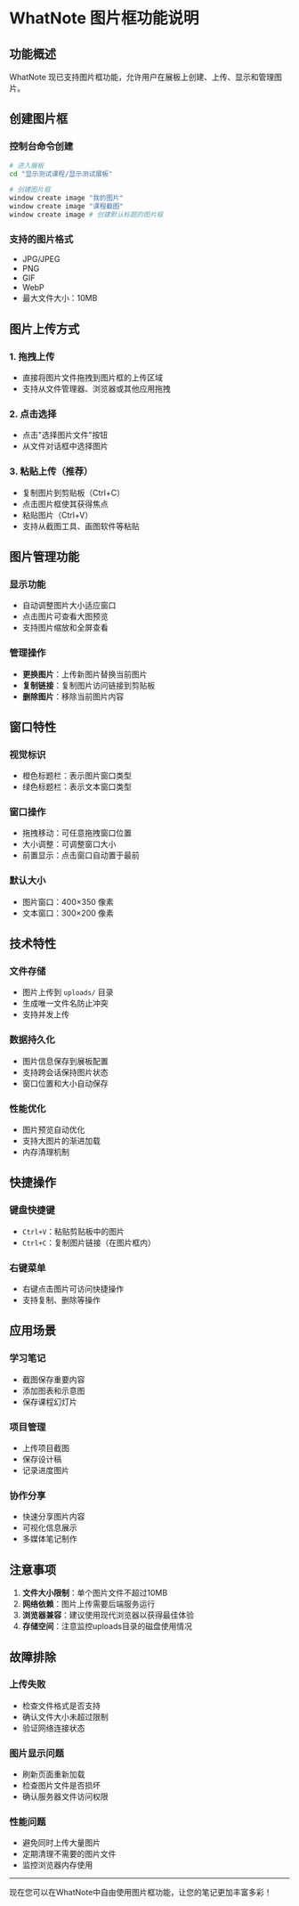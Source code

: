 # WhatNote 图片框功能说明

## 功能概述

WhatNote 现已支持图片框功能，允许用户在展板上创建、上传、显示和管理图片。

## 创建图片框

### 控制台命令创建
```bash
# 进入展板
cd "显示测试课程/显示测试展板"

# 创建图片框
window create image "我的图片"
window create image "课程截图"
window create image # 创建默认标题的图片框
```

### 支持的图片格式
- JPG/JPEG
- PNG  
- GIF
- WebP
- 最大文件大小：10MB

## 图片上传方式

### 1. 拖拽上传
- 直接将图片文件拖拽到图片框的上传区域
- 支持从文件管理器、浏览器或其他应用拖拽

### 2. 点击选择
- 点击"选择图片文件"按钮
- 从文件对话框中选择图片

### 3. 粘贴上传（推荐）
- 复制图片到剪贴板（Ctrl+C）
- 点击图片框使其获得焦点
- 粘贴图片（Ctrl+V）
- 支持从截图工具、画图软件等粘贴

## 图片管理功能

### 显示功能
- 自动调整图片大小适应窗口
- 点击图片可查看大图预览
- 支持图片缩放和全屏查看

### 管理操作
- **更换图片**：上传新图片替换当前图片
- **复制链接**：复制图片访问链接到剪贴板
- **删除图片**：移除当前图片内容

## 窗口特性

### 视觉标识
- 橙色标题栏：表示图片窗口类型
- 绿色标题栏：表示文本窗口类型

### 窗口操作
- 拖拽移动：可任意拖拽窗口位置
- 大小调整：可调整窗口大小
- 前置显示：点击窗口自动置于最前

### 默认大小
- 图片窗口：400×350 像素
- 文本窗口：300×200 像素

## 技术特性

### 文件存储
- 图片上传到 `uploads/` 目录
- 生成唯一文件名防止冲突
- 支持并发上传

### 数据持久化
- 图片信息保存到展板配置
- 支持跨会话保持图片状态
- 窗口位置和大小自动保存

### 性能优化
- 图片预览自动优化
- 支持大图片的渐进加载
- 内存清理机制

## 快捷操作

### 键盘快捷键
- `Ctrl+V`：粘贴剪贴板中的图片
- `Ctrl+C`：复制图片链接（在图片框内）

### 右键菜单
- 右键点击图片可访问快捷操作
- 支持复制、删除等操作

## 应用场景

### 学习笔记
- 截图保存重要内容
- 添加图表和示意图
- 保存课程幻灯片

### 项目管理
- 上传项目截图
- 保存设计稿
- 记录进度图片

### 协作分享
- 快速分享图片内容
- 可视化信息展示
- 多媒体笔记制作

## 注意事项

1. **文件大小限制**：单个图片文件不超过10MB
2. **网络依赖**：图片上传需要后端服务运行
3. **浏览器兼容**：建议使用现代浏览器以获得最佳体验
4. **存储空间**：注意监控uploads目录的磁盘使用情况

## 故障排除

### 上传失败
- 检查文件格式是否支持
- 确认文件大小未超过限制
- 验证网络连接状态

### 图片显示问题
- 刷新页面重新加载
- 检查图片文件是否损坏
- 确认服务器文件访问权限

### 性能问题
- 避免同时上传大量图片
- 定期清理不需要的图片文件
- 监控浏览器内存使用

---

现在您可以在WhatNote中自由使用图片框功能，让您的笔记更加丰富多彩！ 